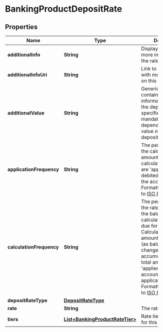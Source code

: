 

# BankingProductDepositRate

## Properties

Name | Type | Description | Notes
------------ | ------------- | ------------- | -------------
**additionalInfo** | **String** | Display text providing more information on the rate |  [optional]
**additionalInfoUri** | **String** | Link to a web page with more information on this rate |  [optional]
**additionalValue** | **String** | Generic field containing additional information relevant to the depositRateType specified. Whether mandatory or not is dependent on the value of depositRateType |  [optional]
**applicationFrequency** | **String** | The period after which the calculated amount(s) (see calculationFrequency) are &#39;applied&#39; (i.e. debited or credited) to the account. Formatted according to [ISO 8601 Durations](https://en.wikipedia.org/wiki/ISO_8601#Durations) |  [optional]
**calculationFrequency** | **String** | The period after which the rate is applied to the balance to calculate the amount due for the period. Calculation of the amount is often daily (as balances may change) but accumulated until the total amount is &#39;applied&#39; to the account (see applicationFrequency). Formatted according to [ISO 8601 Durations](https://en.wikipedia.org/wiki/ISO_8601#Durations) |  [optional]
**depositRateType** | [**DepositRateType**](DepositRateType.md) |  | 
**rate** | **String** | The rate to be applied | 
**tiers** | [**List&lt;BankingProductRateTier&gt;**](BankingProductRateTier.md) | Rate tiers applicable for this rate |  [optional]



